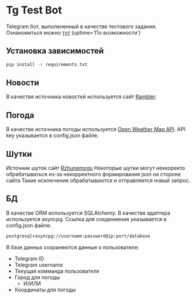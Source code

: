 # Tg Test Bot

Telegram бот, выполененный в качестве тестового задания.
Ознакомиться можно [тут](https://t.me/testask321_bot) (uptime='По возможности')

## Установка зависимостей

```bash
pip install -r requirements.txt
```

## Новости

В качестве источника новостей используется сайт [Rambler](https://news.rambler.ru/rss/).

## Погода

В качестве источника погоды используется [Open Weather Map API](https://openweathermap.org/api).
API key указывается в config.json файле.

## Шутки

Источник шуток сайт [Rzhunemogu](http://rzhunemogu.ru/RandJSON.aspx?CType=1)
Некоторые шутки могут неккоректо обрабатываться из-за некорректного формирования json на стороне сайта
Такие исключения обрабатываются и отправляется новый запрос.


## БД
В качестве ORM используется SQLAlchemy. В качестве адаптера используется asyncpg.
Ссылка для соедениения указывается в config.json файле:

```bash
postgresql+asyncpg://username:password@ip:port/database
```

В базе данных сохраняются данные о пользователе:
* Telegram ID
* Telegram username
* Текущая комманда пользователя
* Город для погоды
    * И/ИЛИ
* Координаты для погоды
